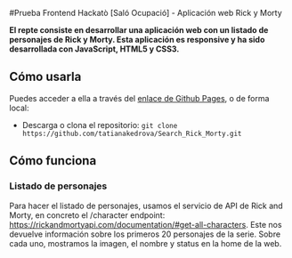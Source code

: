 #Prueba Frontend Hackatò [Saló Ocupació] - Aplicación web Rick y Morty

**El repte consiste en desarrollar una aplicación web con un listado de personajes de Rick y Morty. Esta aplicación es responsive y ha sido desarrollada con JavaScript, HTML5 y CSS3.**

## Cómo usarla
Puedes acceder a ella a través del [enlace de Github Pages](https://tatianakedrova.github.io/Search_Rick_Morty/), o de forma local:

- Descarga o clona el repositorio:
`git clone https://github.com/tatianakedrova/Search_Rick_Morty.git`

## Cómo funciona
  
### Listado de personajes
Para hacer el listado de personajes, usamos el servicio de API de Rick and Morty, en concreto el /character endpoint: https://rickandmortyapi.com/documentation/#get-all-characters. Este nos devuelve información sobre los primeros 20 personajes de la serie. Sobre cada uno, mostramos la imagen, el nombre y status en la home de la web.
